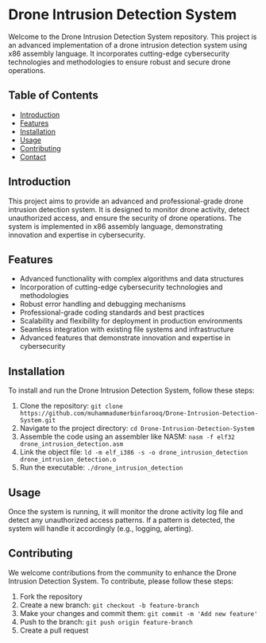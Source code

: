 <h1>Drone Intrusion Detection System</h1>
<p>Welcome to the Drone Intrusion Detection System repository. This project is an advanced implementation of a drone intrusion detection system using x86 assembly language. It incorporates cutting-edge cybersecurity technologies and methodologies to ensure robust and secure drone operations.</p>

<h2>Table of Contents</h2>
<ul>
    <li><a href="#introduction">Introduction</a></li>
    <li><a href="#features">Features</a></li>
    <li><a href="#installation">Installation</a></li>
    <li><a href="#usage">Usage</a></li>
    <li><a href="#contributing">Contributing</a></li>
    <li><a href="#contact">Contact</a></li>
</ul>

<h2 id="introduction">Introduction</h2>
<p>This project aims to provide an advanced and professional-grade drone intrusion detection system. It is designed to monitor drone activity, detect unauthorized access, and ensure the security of drone operations. The system is implemented in x86 assembly language, demonstrating innovation and expertise in cybersecurity.</p>

<h2 id="features">Features</h2>
<ul>
    <li>Advanced functionality with complex algorithms and data structures</li>
    <li>Incorporation of cutting-edge cybersecurity technologies and methodologies</li>
    <li>Robust error handling and debugging mechanisms</li>
    <li>Professional-grade coding standards and best practices</li>
    <li>Scalability and flexibility for deployment in production environments</li>
    <li>Seamless integration with existing file systems and infrastructure</li>
    <li>Advanced features that demonstrate innovation and expertise in cybersecurity</li>
</ul>

<h2 id="installation">Installation</h2>
<p>To install and run the Drone Intrusion Detection System, follow these steps:</p>
<ol>
    <li>Clone the repository: <code>git clone https://github.com/muhammadumerbinfarooq/Drone-Intrusion-Detection-System.git</code></li>
    <li>Navigate to the project directory: <code>cd Drone-Intrusion-Detection-System</code></li>
    <li>Assemble the code using an assembler like NASM: <code>nasm -f elf32 drone_intrusion_detection.asm</code></li>
    <li>Link the object file: <code>ld -m elf_i386 -s -o drone_intrusion_detection drone_intrusion_detection.o</code></li>
    <li>Run the executable: <code>./drone_intrusion_detection</code></li>
</ol>

<h2 id="usage">Usage</h2>
<p>Once the system is running, it will monitor the drone activity log file and detect any unauthorized access patterns. If a pattern is detected, the system will handle it accordingly (e.g., logging, alerting).</p>

<h2 id="contributing">Contributing</h2>
<p>We welcome contributions from the community to enhance the Drone Intrusion Detection System. To contribute, please follow these steps:</p>
<ol>
    <li>Fork the repository</li>
    <li>Create a new branch: <code>git checkout -b feature-branch</code></li>
    <li>Make your changes and commit them: <code>git commit -m 'Add new feature'</code></li>
    <li>Push to the branch: <code>git push origin feature-branch</code></li>
    <li>Create a pull request</li>
</ol>


